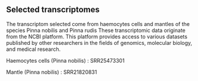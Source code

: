 ## Selected transcriptomes
The transcriptom selected come from haemocytes cells and mantles of the species Pinna nobilis and Pinna rudis
These transcriptomic data originate from the NCBI platform. 
This platform provides access to various datasets published by other researchers in the fields of genomics, molecular biology, and medical research.

Haemocytes cells (Pinna nobilis) : 
SRR25473301

Mantle (Pinna nobilis) :
SRR21820831

